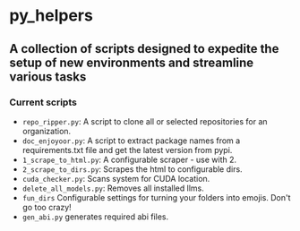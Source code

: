 # py_helpers

## A collection of scripts designed to expedite the setup of new environments and streamline various tasks

### Current scripts

- `repo_ripper.py`: A script to clone all or selected repositories for an organization.
- `doc_enjoyoor.py`: A script to extract package names from a requirements.txt file and get the latest version from pypi.
- `1_scrape_to_html.py`: A configurable scraper - use with 2.
- `2_scrape_to_dirs.py`: Scrapes the html to configurable dirs.
- `cuda_checker.py`: Scans system for CUDA location.
- `delete_all_models.py`: Removes all installed llms.
- `fun_dirs` Configurable settings for turning your folders into emojis. Don't go too crazy!
- `gen_abi.py` generates required abi files.
